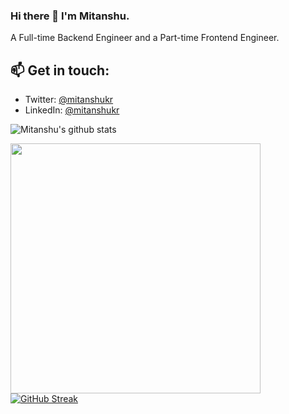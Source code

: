### Hi there 👋 I'm Mitanshu.
A Full-time Backend Engineer and a Part-time Frontend Engineer.

<!--

## Hi there 👋

- 🔭 I’m currently working at [Netflix](http://www.netflix.com/) as Device Reliability Engineer (DRE). Here I monitor/create/mantain alerts to identify potential issues for Netflix Application on devices.
- 🔙 Previously, I worked at [Red Hat](http://www.redhat.com/) as Quality Engineer @ Insights Team. Here I worked mainly with Python, Pytest, [Ansible](https://www.ansible.com/), [OpenStack](https://www.openstack.org/), [OpenShift](https://docs.openshift.com/), Jenkins, GitLab, Linux, AWS, Azure and GCP.
- 📚 I have a master's degree in Computer Science from [CIn](https://portal.cin.ufpe.br/) - performance and dependability evaluation for critical systems.
- 📚 I have a bachelor's degree in Information System from [UPE](http://www.upe.br/);
- 👩‍💻 +7 years of experience with software quality. 5 of them with mobile projects (Motorola and Samsung).
- 👯 I’m looking to collaborate on open-source.
- 💬 Ask me about software testing and software automation.
- 😄 Pronouns: She/Her.
- 🤘 Hobbies: ps4, cooking, running, biking, reading. -->

## 📫 Get in touch:

- Twitter: [@mitanshukr](https://twitter.com/mitanshukr)
- LinkedIn: [@mitanshukr](https://www.linkedin.com/in/mitanshukr/)


![Mitanshu's github stats](https://github-readme-stats.vercel.app/api?username=mitanshukr&show_icons=true&theme=radical)

<img width="400px" align="left" src="https://github-readme-stats.vercel.app/api/top-langs/?username=mitanshukr&hide=html&layout=compact&theme=buefy" />

<!-- [![trophy](https://github-profile-trophy.vercel.app/?username=mitanshukr)](https://github.com/ryo-ma/github-profile-trophy) -->

[![GitHub Streak](https://github-readme-streak-stats.herokuapp.com/?user=mitanshukr&theme=light)](https://git.io/streak-stats)


<!--
**mitanshukr/mitanshukr** is a ✨ _special_ ✨ repository because its `README.md` (this file) appears on your GitHub profile.

Here are some ideas to get you started:

- 🔭 I’m currently working on ...
- 🌱 I’m currently learning ...
- 👯 I’m looking to collaborate on ...
- 🤔 I’m looking for help with ...
- 💬 Ask me about ...
- 📫 How to reach me: ...
- 😄 Pronouns: ...
- ⚡ Fun fact: ...
-->
